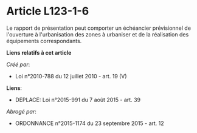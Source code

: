 # Article L123-1-6

Le rapport de présentation peut comporter un échéancier prévisionnel de  l'ouverture à l'urbanisation des zones à urbaniser
et de la réalisation des  équipements correspondants.

**Liens relatifs à cet article**

_Créé par_:

  - Loi n°2010-788 du 12 juillet 2010 - art. 19 (V)

**Liens**:

  - DEPLACE: Loi n°2015-991 du 7 août 2015 - art. 39

_Abrogé par_:

  - ORDONNANCE n°2015-1174 du 23 septembre 2015 - art. 12
